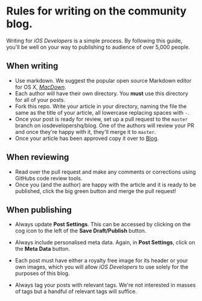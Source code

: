 # Rules for writing on the community blog.

Writing for *iOS Developers* is a simple process. By following this guide, you'll be well on your way to publishing to audience of over 5,000 people.

## When writing
- Use markdown. We suggest the popular open source Markdown editor for OS X, _[MacDown](http://macdown.uranusjr.com)_.
- Each author will have their own directory. You **must** use this directory for all of your posts.
- Fork this repo. Write your article in your directory, naming the file the same as the title of your article, all lowercase replacing spaces with `-`.
- Once your post is ready for review, set up a pull request to the `master` branch on iosdevelopershq/blog. One of the authors will review your PR and once they're happy with it, they'll merge it to `master`.
- Once your article has been approved copy it over to [Blog](https://ios-developers.ghost.io/ghost/).

## When reviewing
- Read over the pull request and make any comments or corrections using GitHubs code review tools.
- Once you (and the author) are happy with the article and it is ready to be published, click the big green button and merge the pull request!

## When publishing
- Always update **Post Settings**. This can be accessed by clicking on the cog icon to the left of the **Save Draft/Publish** button.

- Always include personalised meta data. Again, in **Post Settings**, click on the **Meta Data** button.

- Each post must have either a royalty free image for its header or your own images, which you will allow *iOS Developers* to use solely for the purposes of this blog.

- Always tag your posts with relevant tags. We're not interested in masses of tags but a handful of relevant tags will suffice.
